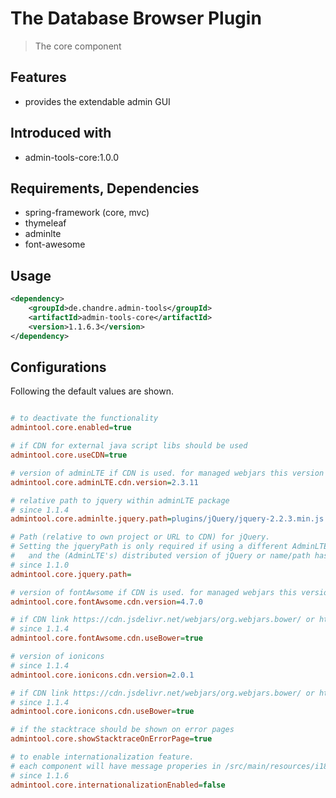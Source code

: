 # The Database Browser Plugin
> The core component


## Features
* provides the extendable admin GUI 

## Introduced with
* admin-tools-core:1.0.0

## Requirements, Dependencies
* spring-framework (core, mvc)
* thymeleaf
* adminlte
* font-awesome

## Usage

```xml
<dependency>
	<groupId>de.chandre.admin-tools</groupId>
	<artifactId>admin-tools-core</artifactId>
	<version>1.1.6.3</version>
</dependency>
```

## Configurations

Following the default values are shown.	
```ini

# to deactivate the functionality
admintool.core.enabled=true

# if CDN for external java script libs should be used
admintool.core.useCDN=true

# version of adminLTE if CDN is used. for managed webjars this version should be used.
admintool.core.adminLTE.cdn.version=2.3.11

# relative path to jquery within adminLTE package
# since 1.1.4
admintool.core.adminlte.jquery.path=plugins/jQuery/jquery-2.2.3.min.js

# Path (relative to own project or URL to CDN) for jQuery.
# Setting the jqueryPath is only required if using a different AdminLTE version than the configured one 
#   and the (AdminLTE's) distributed version of jQuery or name/path has been changed
# since 1.1.0
admintool.core.jquery.path=

# version of fontAwsome if CDN is used. for managed webjars this version should be used.
admintool.core.fontAwsome.cdn.version=4.7.0

# if CDN link https://cdn.jsdelivr.net/webjars/org.webjars.bower/ or https://cdn.jsdelivr.net/webjars/ should be used 
# since 1.1.4
admintool.core.fontAwsome.cdn.useBower=true

# version of ionicons
# since 1.1.4
admintool.core.ionicons.cdn.version=2.0.1

# if CDN link https://cdn.jsdelivr.net/webjars/org.webjars.bower/ or https://cdn.jsdelivr.net/webjars/ should be used 
# since 1.1.4
admintool.core.ionicons.cdn.useBower=true

# if the stacktrace should be shown on error pages
admintool.core.showStacktraceOnErrorPage=true

# to enable internationalization feature.
# each component will have message properies in /src/main/resources/i18n/admintool/<componentName>-messages.properties (and <componentName>-messages_en.properties)
# since 1.1.6
admintool.core.internationalizationEnabled=false
	
```
